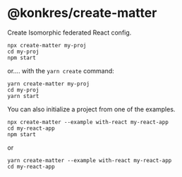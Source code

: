 # @konkres/create-matter

Create Isomorphic federated React config.

```
npx create-matter my-proj
cd my-proj
npm start
```

or.... with the `yarn create` command:

```
yarn create-matter my-proj
cd my-proj
yarn start
```

You can also initialize a project from one of the examples.

```
npx create-matter --example with-react my-react-app
cd my-react-app
npm start
```

or

```
yarn create-matter --example with-react my-react-app
cd my-react-app
```
